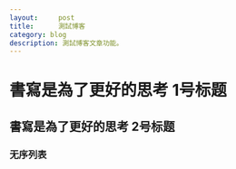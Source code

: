 ```yaml
---
layout:     post
title:      測試博客
category: blog
description: 測試博客文章功能。
---
```


# 書寫是為了更好的思考 1号标题

## 書寫是為了更好的思考 2号标题

### 无序列表
